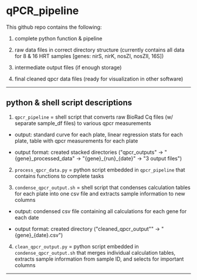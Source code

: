# qPCR_pipeline

This github repo contains the following:

1.  complete python function & pipeline

2.  raw data files in correct directory structure (currently contains all data for 8 & 16 HRT samples [genes: nirS, nirK, nosZI, nosZII, 16S])

3.  intermediate output files (if enough storage)

4.  final cleaned qpcr data files (ready for visualization in other software)

------------------------------------------------------------------------

## python & shell script descriptions

1.  `qpcr_pipeline` = shell script that converts raw BioRad Cq files (w/
    separate sample_df files) to various qpcr measurements

-   output: standard curve for each plate, linear regression stats for
    each plate, table with qpcr measurements for each plate

-   output format: created stacked directories ("qpcr_outputs" -\>
    "{gene}\_processed_data" -\> "{gene}\_{run}\_{date}" -\> "3 output
    files")

2.  `process_qpcr_data.py` = python script embedded in `qpcr_pipeline`
    that contains functions to complete tasks

3.  `condense_qpcr_output.sh` = shell script that condenses calculation
    tables for each plate into one csv file and extracts sample
    information to new columns

-   output: condensed csv file containing all calculations for each gene
    for each date

-   output format: created directory ("cleaned_qpcr_output"" -\>
    "{gene}\_{date}.csv")

4.  `clean_qpcr_output.py` = python script embedded in
    `condense_qpcr_output.sh` that merges individual calculation tables,
    extracts sample information from sample ID, and selects for
    important columns

------------------------------------------------------------------------
